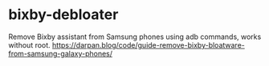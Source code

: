 # bixby-debloater
Remove Bixby assistant from Samsung phones using adb commands, works without root. https://darpan.blog/code/guide-remove-bixby-bloatware-from-samsung-galaxy-phones/
